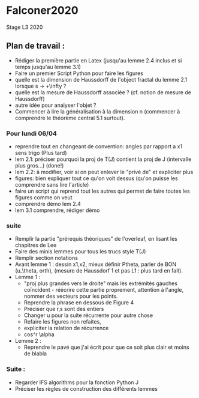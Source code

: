 # Falconer2020
Stage L3 2020

## Plan de travail :

* Rédiger la première partie en Latex (jusqu'au lemme 2.4 inclus et si temps jusqu'au lemme 3.1)
* Faire un premier Script Python pour faire les figures
* quelle est la dimension de Haussdorff de l'object fractal du lemme 2.1 lorsque s -> +\infty ?
* quelle est la mesure de Haussdorff associée ? (cf. notion de mesure de Haussdorff)
* autre idée pour analyser l'objet ?
* Commencer à lire la généralisation à la dimension n (commencer à comprendre le théorème central 5.1 surtout).

### Pour lundi 06/04

* reprendre tout en changeant de convention: angles par rapport a x1 sens trigo (Plus tard)
* lem 2.1: préciser pourquoi la proj de T(J) contient la proj de J (intervalle plus gros...) (done!)
* lem 2.2: à modifier, voir si on peut enlever le "privé de" et expliciter plus 
* figures: bien expliquer tout ce qu'on voit dessus (qu'on puisse les comprendre sans lire l'article)
* faire un script qui reprend tout les autres qui permet de faire toutes les figures comme on veut
* comprendre démo lem 2.4
* lem 3.1 comprendre, rédiger démo

### suite

* Remplir la partie "prérequis théoriques" de l'overleaf, en lisant les chapitres de Lee
* Faire des minis lemmes pour tous les trucs style T(J)
* Remplir section notations
* Avant lemme 1 : dessin x1,x2, mieux définir Ptheta, parler de BON (u_\theta, orth), (mesure de Haussdorf 1 et pas L1 : plus tard en fait).
* Lemme 1 : 
  * "proj plus grandes vers le droite" mais les extrémités gauches coïncident - réécrire cette partie proprement, attention à l'angle, nommer des vecteurs pour les points. 
  * Reprendre la phrase en dessous de Figure 4
  * Préciser que r,s sont des entiers
  * Changer u pour la suite récurrente pour autre chose
  * Refaire les figures non refaites,
  * expliciter la relation de récurrence
  * cos^r \alpha 
* Lemme 2 : 
  * Reprendre le pavé que j'ai écrit pour que ce soit plus clair et moins de blabla
### Suite :
* Regarder IFS algorithms pour la fonction Python J
* Préciser les règles de construction des différents lemmes
